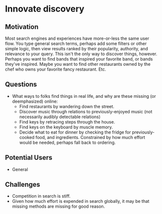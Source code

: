# Innovate discovery

## Motivation
Most search engines and experiences have more-or-less the same user flow.  You
type general search terms, perhaps add some filters or other simple logic, then
view results ranked by their popularity, authority, and relevance to your
query.  This isn't the only way to discover things, however.  Perhaps you want
to find bands that inspired your favorite band, or bands they've inspired.
Maybe you want to find other restaurants owned by the chef who owns your
favorite fancy restaurant.  Etc.

## Questions
- What ways to folks find things in real life, and why are these missing (or
  deemphasized) online:
  - Find restaurants by wandering down the street.
  - Discover music through relations to previously-enjoyed music (not
    necessarily audibly detectable relations)
  - Find keys by retracing steps through the house.
  - Find keys on the keyboard by muscle memory.
  - Decide what to eat for dinner by checking the fridge for previously-cooked
    food, and ingredients.  Constrained by how much effort would be needed,
    perhaps fall back to ordering.

## Potential Users
- General

## Challenges
- Competition in search is stiff.
- Given how much effort is expended in search globally, it may be that missing
  methods are missing for good reason.
